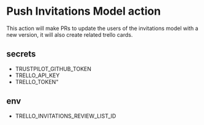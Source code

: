 # Push Invitations Model action

This action will make PRs to update the users of the invitations model with a new version, it will also create related trello cards.

## secrets

- TRUSTPILOT_GITHUB_TOKEN
- TRELLO_API_KEY
- TRELLO_TOKEN"

## env

- TRELLO_INVITATIONS_REVIEW_LIST_ID
